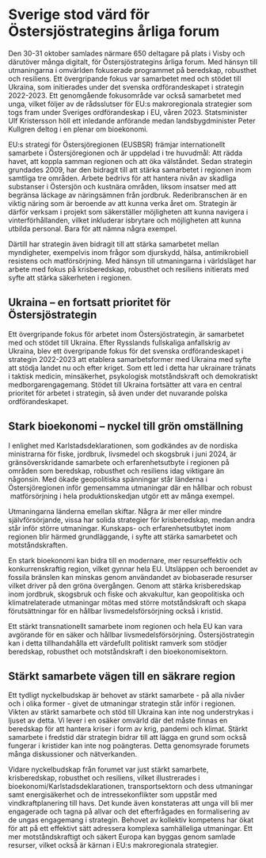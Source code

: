 # Sverige stod värd för Östersjöstrategins årliga forum

Den 30-31 oktober samlades närmare 650 deltagare på plats i Visby och därutöver många digitalt, för Östersjöstrategins årliga forum. Med hänsyn till utmaningarna i omvärlden fokuserade programmet på beredskap, robusthet och resiliens. Ett övergripande fokus var samarbetet med och stödet till Ukraina, som initierades under det svenska ordförandeskapet i strategin 2022-2023. Ett genomgående fokusområde var också samarbetet med unga, vilket följer av de rådsslutser för EU:s makroregionala strategier som togs fram under Sveriges ordförandeskap i EU, våren 2023. Statsminister Ulf Kristersson höll ett inledande anförande medan landsbygdminister Peter Kullgren deltog i en plenar om bioekonomi.

EU:s strategi för Östersjöregionen (EUSBSR) främjar internationellt samarbete i Östersjöregionen och är uppdelad i tre huvudmål: Att rädda havet, att koppla samman regionen och att öka välståndet. Sedan strategin grundades 2009, har den bidragit till att stärka samarbetet i regionen inom samtliga tre områden. Arbete bedrivs för att hantera nivån av skadliga substanser i Östersjön och kustnära områden, liksom insatser med att begränsa läckage av näringsämnen från jordbruk. Rederibranschen är en viktig näring som är beroende av att kunna verka året om. Strategin är därför verksam i projekt som säkerställer möjligheten att kunna navigera i vinterförhållanden, vilket inkluderar isbrytare och möjligheten att kunna utbilda personal. Bara för att nämna några exempel.

Därtill har strategin även bidragit till att stärka samarbetet mellan myndigheter, exempelvis inom frågor som djurskydd, hälsa, antimikrobiell resistens och matförsörjning. Med hänsyn till utmaningarna i världsläget har arbete med fokus på krisberedskap, robusthet och resiliens initierats med syfte att stärka säkerheten i regionen.

## Ukraina – en fortsatt prioritet för Östersjöstrategin

Ett övergripande fokus för arbetet inom Östersjöstrategin, är samarbetet med och stödet till Ukraina. Efter Rysslands fullskaliga anfallskrig av Ukraina, blev ett övergripande fokus för det svenska ordförandeskapet i strategin 2022-2023 att etablera samarbetsformer med Ukraina med syfte att stödja landet nu och efter kriget. Som ett led i detta har ukrainare tränats i taktisk medicin, minsäkerhet, psykologisk motståndskraft och demokratiskt medborgarengagemang. Stödet till Ukraina fortsätter att vara en central prioritet för arbetet i strategin, så även under det nuvarande polska ordförandeskapet.

## Stark bioekonomi – nyckel till grön omställning

I enlighet med Karlstadsdeklarationen, som godkändes av de nordiska ministrarna för fiske, jordbruk, livsmedel och skogsbruk i juni 2024, är gränsöverskridande samarbete och erfarenhetsutbyte i regionen på områden som beredskap, robusthet och resiliens idag viktigare än någonsin. Med ökade geopolitiska spänningar står länderna i Östersjöregionen inför gemensamma utmaningar där en hållbar och robust  matförsörjning i hela produktionskedjan utgör ett av många exempel.

Utmaningarna länderna emellan skiftar. Några är mer eller mindre självförsörjande, vissa har solida strategier för krisberedskap, medan andra står inför större utmaningar. Kunskaps- och erfarenhetsutbytet inom regionen blir härmed grundläggande, i syfte att stärka samarbetet och motståndskraften.

En stark bioekonomi kan bidra till en modernare, mer resurseffektiv och konkurrenskraftig region, vilket gynnar hela EU. Utsläppen och beroendet av fossila bränslen kan minskas genom användandet av biobaserade resurser vilket driver på den gröna övergången. Genom att stärka krisberedskap inom jordbruk, skogsbruk och fiske och akvakultur, kan geopolitiska och klimatrelaterade utmaningar mötas med större motståndskraft och skapa förutsättningar för en hållbar livsmedelsförsörjning också i kristid.

Ett stärkt transnationellt samarbete inom regionen och hela EU kan vara avgörande för en säker och hållbar livsmedelsförsörjning. Östersjöstrategin kan i detta tillhandahålla ett värdefullt politiskt ramverk som stödjer beredskap, robusthet och motståndskraft i den bioekonomisektorn.

## Stärkt samarbete vägen till en säkrare region

Ett tydligt nyckelbudskap är behovet av stärkt samarbete - på alla nivåer och i olika former - givet de utmaningar strategin står inför i regionen. Vikten av stärkt samarbete och stöd till Ukraina kan inte nog understrykas i ljuset av detta. Vi lever i en osäker omvärld där det måste finnas en beredskap för att hantera kriser i form av krig, pandemi och klimat. Stärkt samarbete i fredstid där strategin bidrar till att lägga en grund som också fungerar i kristider kan inte nog poängteras. Detta genomsyrade forumets många diskussioner och nätverkanden.

Vidare nyckelbudskap från forumet var just stärkt samarbete, krisberedskap, robusthet och resiliens, vilket illustrerades i bioekonomi/Karlstadsdeklarationen, transportsektorn och dess utmaningar samt energisäkerhet och de intressekonflikter som uppstår med vindkraftplanering till havs. Det kunde även konstateras att unga vill bli mer engagerade och tagna på allvar och det efterfrågades en formalisering av de ungas engagemang i strategin. Behovet av kollektiv kompetens har ökat för att på ett effektivt sätt adressera komplexa samhälleliga utmaningar. Ett mer motståndskraftigt och säkert Europa kan byggas genom samlade resurser, vilket också är kärnan i EU:s makroregionala strategier.
